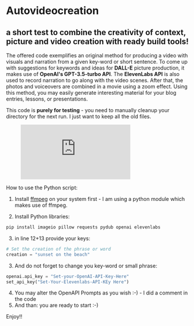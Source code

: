 # Autovideocreation
## a short test to combine the creativity of context, picture and video creation with ready build tools!


The offered code exemplifies an original method for producing a video with visuals and narration from a given key-word or short sentence. To come up with suggestions for keywords and ideas for **DALL-E** picture production, it makes use of **OpenAI's GPT-3.5-turbo API**. The **ElevenLabs API** is also used to record narration to go along with the video scenes. After that, the photos and voiceovers are combined in a movie using a zoom effect. Using this method, you may easily generate interesting material for your blog entries, lessons, or presentations.

This code is **purely for testing** - you need to manually cleanup your directory for the next run. I just want to keep all the old files.

<figure class="video_container">
  <iframe src="https://vimeo.com/820110435" frameborder="0" allowfullscreen="true"> </iframe>
</figure>

How to use the Python script:

1. Install [ffmpeg](https://ffmpeg.org/) on your system first - I am using a python module which makes use of ffmpeg.


2. Install Python libraries: 

```python
pip install imageio pillow requests pydub openai elevenlabs
```
3. in line 12+13 provide your keys:
```python
# Set the creation of the phrase or word
creation = "sunset on the beach"
```
3. And do not forget to change you key-word or small phrase:
```python
openai.api_key = "Set-your-OpenAI-API-Key-Here"
set_api_key("Set-Your-Elevenlabs-API-KEy Here")
```
4. You may alter the OpenAPI Prompts as you wish :-) - I did a comment in the code
5. And than: you are ready to start :-)


Enjoy!!